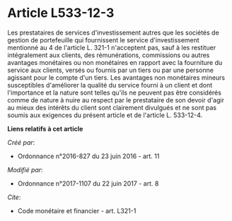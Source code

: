 # Article L533-12-3

Les prestataires de services d'investissement autres que les sociétés de gestion de portefeuille qui fournissent le service
d'investissement mentionné au 4 de l'article L. 321-1 n'acceptent pas, sauf à les restituer intégralement aux clients, des
rémunérations, commissions ou autres avantages monétaires ou non monétaires en rapport avec la fourniture du service aux
clients, versés ou fournis par un tiers ou par une personne agissant pour le compte d'un tiers. Les avantages non monétaires
mineurs susceptibles d'améliorer la qualité du service fourni à un client et dont l'importance et la nature sont telles
qu'ils ne peuvent pas être considérés comme de nature à nuire au respect par le prestataire de son devoir d'agir au mieux des
intérêts du client sont clairement divulgués et ne sont pas soumis aux exigences du présent article et de l'article L.
533-12-4.

**Liens relatifs à cet article**

_Créé par_:

  - Ordonnance n°2016-827 du 23 juin 2016 - art. 11

_Modifié par_:

  - Ordonnance n°2017-1107 du 22 juin 2017 - art. 8

_Cite_:

  - Code monétaire et financier - art. L321-1
